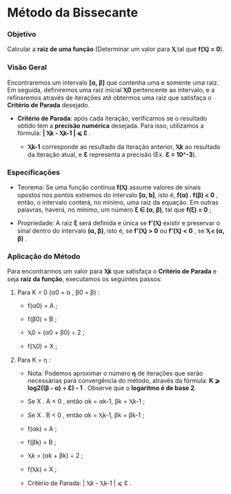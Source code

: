 # Método da Bissecante


### **Objetivo**

Calcular a **raiz de uma função** (Determinar um valor para **Ⲭ** tal que **f(Ⲭ) = 0**).


### **Visão Geral**

Encontraremos um intervalo **[α, β]** que contenha uma e somente uma raiz. Em seguida, definiremos uma raiz inicial **Ⲭ0** pertencente ao intervalo, e a refinaremos através de iterações até obtermos uma raiz que satisfaça o **Critério de Parada** desejado.

* **Critério de Parada**: após cada iteração, verificamos se o resultado obtido tem a **precisão numérica** desejada. Para isso, utilizamos a fórmula: **| Ⲭk - Ⲭk-1 |  ⩽  Ɛ** . 

    * **Ⲭk-1** corresponde ao resultado da iteração anterior, **Ⲭk** ao resultado da iteração atual, e **Ɛ** representa a precisão (Ex. **Ɛ = 10^-3**).


### **Especificações**

* Teorema: Se uma função contínua **f(Ⲭ)** assume valores de sinais opostos nos pontos extremos do intervalo **[α, b]**, isto é, **f(α) . f(β) < 0** , então, o intervalo conterá, no mínimo, uma raiz da equação. Em outras palavras, haverá, no mínimo, um número **ξ ∈ (α, β)**, tal que **f(ξ) = 0** ;

* Propriedade: A raiz **ξ** será definida e única se **f'(Ⲭ)** existir e preservar o sinal dentro do intervalo **(α, β)**, isto é, se **f'(Ⲭ) > 0** ou **f'(Ⲭ) < 0** , se **Ⲭ ∈ (α, β)** .


### **Aplicação do Método**

Para encontrarmos um valor para **Ⲭk** que satisfaça o **Critério de Parada** e seja **raiz da função**, executamos os seguintes passos:

1. Para K = 0 (α0 = α , β0 = β) :

    * f(α0) = A ;

    * f(β0) = B ;

    * Ⲭ0 = (α0 + β0) ÷ 2 ;

    * f(Ⲭ0) = X ;

2. Para K = η :

    * Nota: Podemos aproximar o número **η** de iterações que serão necessárias para convergência do método, através da fórmula:
    **K ⩾ log2((β - α) ÷ Ɛ) - 1** . Observe que o **logaritmo é de base 2**.

    * Se X . A < 0 , então αk = αk-1, βk = Ⲭk-1 ;

    * Se X . B < 0 , então αk = Ⲭk-1, βk =  βk-1 ;

    * f(αk) = A ;

    * f(βk) = B ;

    * Ⲭk = (αk + βk) ÷ 2 ;

    * f(Ⲭk) = X ;

    * Critério de Parada: | Ⲭk - Ⲭk-1 |  ⩽  Ɛ .

